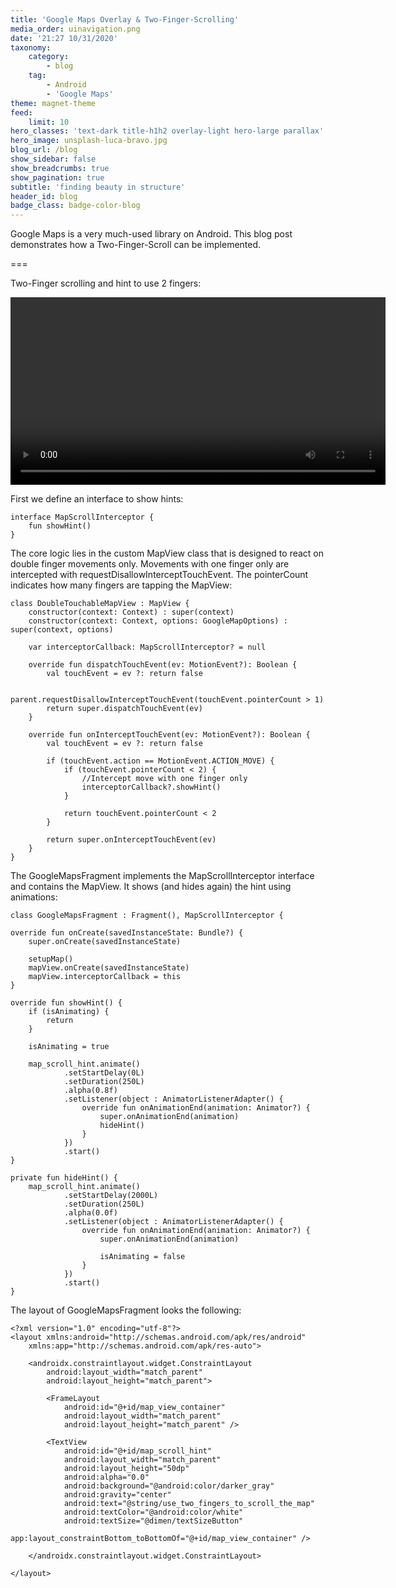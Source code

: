 ```yaml
---
title: 'Google Maps Overlay & Two-Finger-Scrolling'
media_order: uinavigation.png
date: '21:27 10/31/2020'
taxonomy:
    category:
        - blog
    tag:
        - Android
        - 'Google Maps'
theme: magnet-theme
feed:
    limit: 10
hero_classes: 'text-dark title-h1h2 overlay-light hero-large parallax'
hero_image: unsplash-luca-bravo.jpg
blog_url: /blog
show_sidebar: false
show_breadcrumbs: true
show_pagination: true
subtitle: 'finding beauty in structure'
header_id: blog
badge_class: badge-color-blog
---
```


Google Maps is a very much-used library on Android. This blog post demonstrates how a Two-Finger-Scroll can be implemented.

===

Two-Finger scrolling and hint to use 2 fingers:

<video controls  height="300" src="googlemapsscroll/scroll.mov" style="display: block; margin: auto;">
Your browser does not support the video tag.
</video>

First we define an interface to show hints:

```
interface MapScrollInterceptor {
    fun showHint()
}
```

The core logic lies in the custom MapView class that is designed to react on double finger movements only. Movements with one finger only are intercepted with requestDisallowInterceptTouchEvent. The pointerCount indicates how many fingers are tapping the MapView:

```
class DoubleTouchableMapView : MapView {
    constructor(context: Context) : super(context)
    constructor(context: Context, options: GoogleMapOptions) : super(context, options)

    var interceptorCallback: MapScrollInterceptor? = null

    override fun dispatchTouchEvent(ev: MotionEvent?): Boolean {
        val touchEvent = ev ?: return false

        parent.requestDisallowInterceptTouchEvent(touchEvent.pointerCount > 1)
        return super.dispatchTouchEvent(ev)
    }

    override fun onInterceptTouchEvent(ev: MotionEvent?): Boolean {
        val touchEvent = ev ?: return false

        if (touchEvent.action == MotionEvent.ACTION_MOVE) {
            if (touchEvent.pointerCount < 2) {
                //Intercept move with one finger only
                interceptorCallback?.showHint()
            }

            return touchEvent.pointerCount < 2
        }

        return super.onInterceptTouchEvent(ev)
    }
}
```

The GoogleMapsFragment implements the MapScrollInterceptor interface and contains the MapView. It shows (and hides again) the hint using animations:

```
class GoogleMapsFragment : Fragment(), MapScrollInterceptor {

override fun onCreate(savedInstanceState: Bundle?) {
    super.onCreate(savedInstanceState)

    setupMap()
    mapView.onCreate(savedInstanceState)
    mapView.interceptorCallback = this
}

override fun showHint() {
    if (isAnimating) {
        return
    }

    isAnimating = true

    map_scroll_hint.animate()
            .setStartDelay(0L)
            .setDuration(250L)
            .alpha(0.8f)
            .setListener(object : AnimatorListenerAdapter() {
                override fun onAnimationEnd(animation: Animator?) {
                    super.onAnimationEnd(animation)
                    hideHint()
                }
            })
            .start()
}

private fun hideHint() {
    map_scroll_hint.animate()
            .setStartDelay(2000L)
            .setDuration(250L)
            .alpha(0.0f)
            .setListener(object : AnimatorListenerAdapter() {
                override fun onAnimationEnd(animation: Animator?) {
                    super.onAnimationEnd(animation)

                    isAnimating = false
                }
            })
            .start()
}
```

The layout of GoogleMapsFragment looks the following:

```
<?xml version="1.0" encoding="utf-8"?>
<layout xmlns:android="http://schemas.android.com/apk/res/android"
    xmlns:app="http://schemas.android.com/apk/res-auto">

    <androidx.constraintlayout.widget.ConstraintLayout
        android:layout_width="match_parent"
        android:layout_height="match_parent">

        <FrameLayout
            android:id="@+id/map_view_container"
            android:layout_width="match_parent"
            android:layout_height="match_parent" />

        <TextView
            android:id="@+id/map_scroll_hint"
            android:layout_width="match_parent"
            android:layout_height="50dp"
            android:alpha="0.0"
            android:background="@android:color/darker_gray"
            android:gravity="center"
            android:text="@string/use_two_fingers_to_scroll_the_map"
            android:textColor="@android:color/white"
            android:textSize="@dimen/textSizeButton"
            app:layout_constraintBottom_toBottomOf="@+id/map_view_container" />

    </androidx.constraintlayout.widget.ConstraintLayout>

</layout>
```